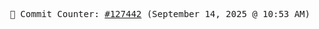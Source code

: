 <p align="center">
    <samp>
        📮 Commit Counter: <a href="https://github.com/Javascript-void0/Javascript-void0/commits/main">#127442</a> (September 14, 2025 @ 10:53 AM)
    </samp>
</p>